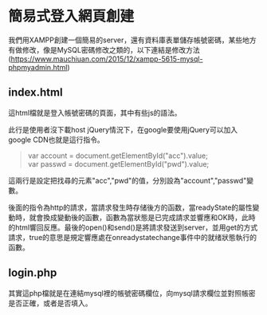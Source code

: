# 簡易式登入網頁創建          
我們用XAMPP創建一個簡易的server，還有資料庫表單儲存帳號密碼，某些地方有做修改，像是MySQL密碼修改之類的，以下連結是修改方法(https://www.mauchiuan.com/2015/12/xampp-5615-mysql-phpmyadmin.html)                
                
## index.html           
這html檔就是登入帳號密碼的頁面，其中有些js的語法。
> <script src="https://ajax.googleapis.com/ajax/libs/jquery/3.1.1/jquery.min.js"></script>
此行是使用者沒下載host jQuery情況下，在google要使用jQuery可以加入google CDN也就是這行指令。          
>var account = document.getElementById("acc").value;            
var passwd = document.getElementById("pwd").value;             
        
這兩行是設定把找尋的元素"acc","pwd"的值，分別設為"account","passwd"變數。              
          
後面的指令為http的請求，當請求發生時存储後方的函数，當readyState的屬性變動時，就會換成變動後的函數，函數為當狀態是已完成請求並響應和OK時，此時的html響回反應。最後的open()和send()是將請求發送到server，並用get的方式請求，true的意思是規定響應處在onreadystatechange事件中的就绪狀態執行的函數。    
                                
## login.php           
其實這php檔就是在連結mysql裡的帳號密碼欄位，向mysql請求欄位並對照帳密是否正確，或者是否填入。            
